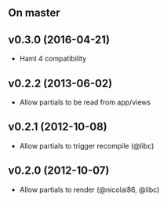 ## On master

## v0.3.0 (2016-04-21)

* Haml 4 compatibility

## v0.2.2 (2013-06-02)

* Allow partials to be read from app/views

## v0.2.1 (2012-10-08)

* Allow partials to trigger recompile (@libc)

## v0.2.0 (2012-10-07)

* Allow partials to render (@nicolai86, @libc)

